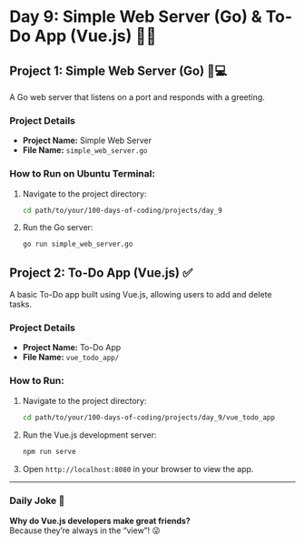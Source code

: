 # Day 9: Simple Web Server (Go) & To-Do App (Vue.js) 🚀✅

## Project 1: Simple Web Server (Go) 🚀💻
A Go web server that listens on a port and responds with a greeting.

### Project Details
- **Project Name:** Simple Web Server
- **File Name:** `simple_web_server.go`

### How to Run on Ubuntu Terminal:
1. Navigate to the project directory:
   ```bash
   cd path/to/your/100-days-of-coding/projects/day_9
   ```

2. Run the Go server:
   ```bash
   go run simple_web_server.go
   ```

## Project 2: To-Do App (Vue.js) ✅
A basic To-Do app built using Vue.js, allowing users to add and delete tasks.

### Project Details
- **Project Name:** To-Do App
- **File Name:** `vue_todo_app/`

### How to Run:
1. Navigate to the project directory:
   ```bash
   cd path/to/your/100-days-of-coding/projects/day_9/vue_todo_app
   ```

2. Run the Vue.js development server:
   ```bash
   npm run serve
   ```

3. Open `http://localhost:8080` in your browser to view the app.

---

### Daily Joke 🤣
**Why do Vue.js developers make great friends?**\
Because they’re always in the “view”! 😜
